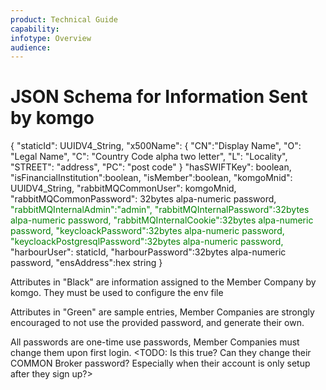 ```yaml
---
product: Technical Guide
capability:
infotype: Overview
audience:
---
```


# JSON Schema for Information Sent by komgo
{
    "staticId": UUIDV4_String,
    "x500Name": {
    "CN":"Display Name",
    "O": "Legal Name",
    "C": "Country Code alpha two letter",
    "L": "Locality",
    "STREET": "address",
    "PC": "post code"
    }
    "hasSWIFTKey": boolean,
    "isFinancialInstitution":boolean,
    "isMember":boolean,
    "komgoMnid": UUIDV4_String,
    "rabbitMQCommonUser": komgoMnid,
    "rabbitMQCommonPassword": 32bytes alpa-numeric password,
    <font color="green">"rabbitMQInternalAdmin":"admin",
    "rabbitMQInternalPassword":32bytes alpa-numeric password,
    "rabbitMQInternalCookie":32bytes alpa-numeric password,
    "keycloackPassword":32bytes alpa-numeric password,
    "keycloackPostgresqlPassword":32bytes alpa-numeric password,</font>
    "harbourUser": staticId,
    "harbourPassword":32bytes alpa-numeric password,
    "ensAddress":hex string
}


Attributes in "Black" are information assigned to the Member Company by komgo. They must be used to configure the env file

Attributes in "Green" are sample entries, Member Companies are strongly encouraged to not use the provided password, and generate their own.

All passwords are one-time use passwords, Member Companies must change them upon first login. <TODO: Is this true? Can they change their COMMON Broker password? Especially when their account is only setup after they sign up?>

